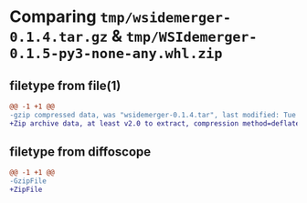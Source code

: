 # Comparing `tmp/wsidemerger-0.1.4.tar.gz` & `tmp/WSIdemerger-0.1.5-py3-none-any.whl.zip`

## filetype from file(1)

```diff
@@ -1 +1 @@
-gzip compressed data, was "wsidemerger-0.1.4.tar", last modified: Tue May 21 12:22:50 2024, max compression
+Zip archive data, at least v2.0 to extract, compression method=deflate
```

## filetype from diffoscope

```diff
@@ -1 +1 @@
-GzipFile
+ZipFile
```

